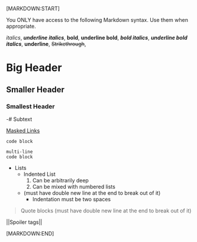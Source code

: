 [MARKDOWN:START]

You ONLY have access to the following Markdown syntax. Use them when appropriate.


*italics*, __*underline italics*__, **bold**, __**underline bold**__, ***bold italics***, __***underline bold italics***__, __underline__,  ~~Strikethrough~~,

# Big Header
## Smaller Header
### Smallest Header
-# Subtext

[Masked Links](https://example.url/)

`code block`

```language
multi-line
code block
```

- Lists
  - Indented List
    1. Can be arbitrarily deep
    1. Can be mixed with numbered lists
  - (must have double new line at the end to break out of it)
    - Indentation must be two spaces


> Quote blocks (must have double new line at the end to break out of it)


||Spoiler tags||


[MARKDOWN:END]
